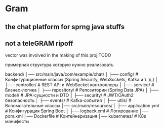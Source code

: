 # Gram
## the chat platform for sprng java stuffs
## not a teleGRAM ripoff
vector was involved in the making of this proj
TODO

примерная структура которую нужно реализовать

backend/
│── src/main/java/com/example/chat/
│   ├── config/            # Конфигурационные классы (Spring Security, WebSockets, Kafka и т. д.)
│   ├── controller/        # REST API и WebSocket контроллеры
│   ├── service/           # Бизнес-логика
│   ├── repository/        # Репозитории (Spring Data JPA)
│   ├── model/             # JPA-сущности и DTO
│   ├── security/          # JWT/OAuth2 безопасность
│   ├── events/            # Kafka-события
│   ├── utils/             # Вспомогательные классы
│── src/main/resources/
│   ├── application.yml    # Конфигурация Spring Boot
│   ├── logback.xml        # Логирование
│── pom.xml 
│── Dockerfile             # Контейнеризация
│── kubernetes/            # K8s манифесты 
